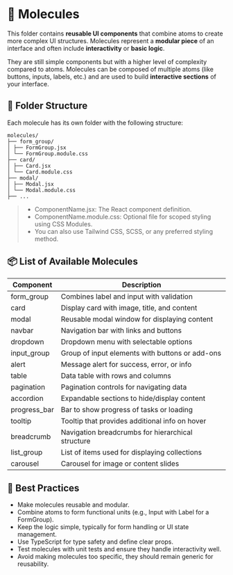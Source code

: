 # 🧬 Molecules

This folder contains **reusable UI components** that combine atoms to create more complex UI structures. Molecules represent a **modular piece** of an interface and often include **interactivity** or **basic logic**.

They are still simple components but with a higher level of complexity compared to atoms. Molecules can be composed of multiple atoms (like buttons, inputs, labels, etc.) and are used to build **interactive sections** of your interface.

## 📁 Folder Structure

Each molecule has its own folder with the following structure:

```text
molecules/ 
├── form_group/ 
│ ├── FormGroup.jsx 
│ └── FormGroup.module.css 
├── card/ 
│ ├── Card.jsx 
│ └── Card.module.css 
├── modal/ 
│ ├── Modal.jsx 
│ └── Modal.module.css 
├── ...

```

>    
>   - ComponentName.jsx: The React component definition.
>   - ComponentName.module.css: Optional file for scoped styling using CSS Modules.
>   - You can also use Tailwind CSS, SCSS, or any preferred styling method.

## 📦 List of Available Molecules

|Component	|Description|
|---|---|
|form_group	|Combines label and input with validation|
|card	|Display card with image, title, and content|
|modal	|Reusable modal window for displaying content|
|navbar	|Navigation bar with links and buttons|
|dropdown	|Dropdown menu with selectable options|
|input_group	|Group of input elements with buttons or add-ons|
|alert	|Message alert for success, error, or info|
|table	|Data table with rows and columns|
|pagination	|Pagination controls for navigating data|
|accordion	|Expandable sections to hide/display content|
|progress_bar	|Bar to show progress of tasks or loading|
|tooltip	|Tooltip that provides additional info on hover|
|breadcrumb	|Navigation breadcrumbs for hierarchical structure|
|list_group	|List of items used for displaying collections|
|carousel	|Carousel for image or content slides|


## 🧠 Best Practices
- Make molecules reusable and modular.
- Combine atoms to form functional units (e.g., Input with Label for a FormGroup).
- Keep the logic simple, typically for form handling or UI state management.
- Use TypeScript for type safety and define clear props.
- Test molecules with unit tests and ensure they handle interactivity well.
- Avoid making molecules too specific, they should remain generic for reusability.